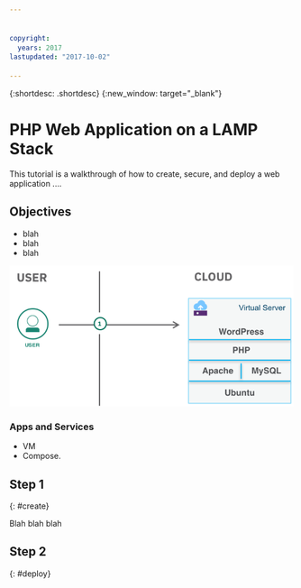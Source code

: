 ```yaml
---


copyright:
  years: 2017
lastupdated: "2017-10-02"

---
```


{:shortdesc: .shortdesc}
{:new_window: target="_blank"}



# PHP Web Application on a LAMP Stack

This tutorial is a walkthrough of how to create, secure, and deploy a web application ....

## Objectives
* blah
* blah
* blah

![HelloWorld](images/solution4/Architecture.png)

### Apps and Services
* VM
* Compose.

## Step 1
{: #create}

Blah blah blah

## Step 2
{: #deploy}
